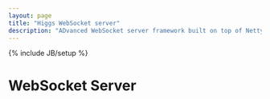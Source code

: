 ```yaml
---
layout: page
title: "Higgs WebSocket server"
description: "ADvanced WebSocket server framework built on top of Netty"
---
```

{% include JB/setup %}

# WebSocket Server



